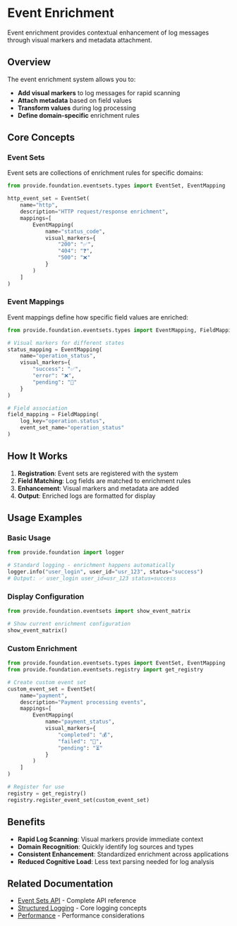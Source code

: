 # Event Enrichment

Event enrichment provides contextual enhancement of log messages through visual markers and metadata attachment.

## Overview

The event enrichment system allows you to:

- **Add visual markers** to log messages for rapid scanning
- **Attach metadata** based on field values
- **Transform values** during log processing
- **Define domain-specific** enrichment rules

## Core Concepts

### Event Sets

Event sets are collections of enrichment rules for specific domains:

```python
from provide.foundation.eventsets.types import EventSet, EventMapping

http_event_set = EventSet(
    name="http",
    description="HTTP request/response enrichment",
    mappings=[
        EventMapping(
            name="status_code",
            visual_markers={
                "200": "✅",
                "404": "❓", 
                "500": "❌"
            }
        )
    ]
)
```

### Event Mappings

Event mappings define how specific field values are enriched:

```python
from provide.foundation.eventsets.types import EventMapping, FieldMapping

# Visual markers for different states
status_mapping = EventMapping(
    name="operation_status",
    visual_markers={
        "success": "✅",
        "error": "❌",
        "pending": "🔄"
    }
)

# Field association
field_mapping = FieldMapping(
    log_key="operation.status",
    event_set_name="operation_status"
)
```

## How It Works

1. **Registration**: Event sets are registered with the system
2. **Field Matching**: Log fields are matched to enrichment rules
3. **Enhancement**: Visual markers and metadata are added
4. **Output**: Enriched logs are formatted for display

## Usage Examples

### Basic Usage

```python
from provide.foundation import logger

# Standard logging - enrichment happens automatically
logger.info("user_login", user_id="usr_123", status="success")
# Output: ✅ user_login user_id=usr_123 status=success
```

### Display Configuration

```python
from provide.foundation.eventsets import show_event_matrix

# Show current enrichment configuration
show_event_matrix()
```

### Custom Enrichment

```python
from provide.foundation.eventsets.types import EventSet, EventMapping
from provide.foundation.eventsets.registry import get_registry

# Create custom event set
custom_event_set = EventSet(
    name="payment",
    description="Payment processing events",
    mappings=[
        EventMapping(
            name="payment_status",
            visual_markers={
                "completed": "💰",
                "failed": "💸",
                "pending": "⏳"
            }
        )
    ]
)

# Register for use
registry = get_registry()
registry.register_event_set(custom_event_set)
```

## Benefits

- **Rapid Log Scanning**: Visual markers provide immediate context
- **Domain Recognition**: Quickly identify log sources and types
- **Consistent Enhancement**: Standardized enrichment across applications
- **Reduced Cognitive Load**: Less text parsing needed for log analysis

## Related Documentation

- [Event Sets API](../../api/eventsets/api-index.md) - Complete API reference
- [Structured Logging](structured-logging.md) - Core logging concepts
- [Performance](performance.md) - Performance considerations